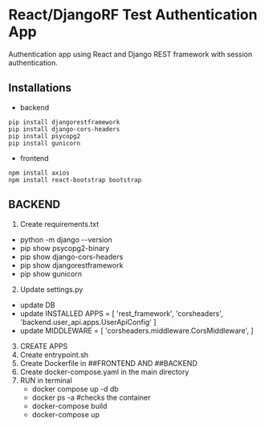 # React/DjangoRF Test Authentication App

Authentication app using React and Django REST framework with session authentication.

## Installations

* backend
```
pip install djangorestframework
pip install django-cors-headers
pip install psycopg2
pip install gunicorn
```
* frontend
```
npm install axios
npm install react-bootstrap bootstrap
```
## BACKEND
1. Create requirements.txt
 - python -m django --version
 - pip show psycopg2-binary
 - pip show django-cors-headers
 - pip show djangorestframework
 - pip show gunicorn
2. Update settings.py
 - update DB
 - update INSTALLED APPS = [
   'rest_framework',
    'corsheaders',
    'backend.user_api.apps.UserApiConfig'
   ]
 - update MIDDLEWARE = [
   'corsheaders.middleware.CorsMiddleware',
   ]
3. CREATE APPS
4. Create entrypoint.sh
5. Create Dockerfile in ##FRONTEND AND ##BACKEND
6. Create docker-compose.yaml in the main directory
7. RUN in terminal
   - docker compose up -d db
   - docker ps -a #checks the container
   - docker-compose build
   - docker-compose up
   
   
   
   




